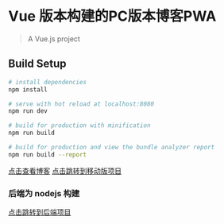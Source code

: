 # Vue 版本构建的PC版本博客PWA

> A Vue.js project

## Build Setup

``` bash
# install dependencies
npm install

# serve with hot reload at localhost:8080
npm run dev

# build for production with minification
npm run build

# build for production and view the bundle analyzer report
npm run build --report
```


[点击查看博客](http://hellomrbigbigshot.xyz)
[点击跳转到移动版项目](https://github.com/hellomrbigshot/blog-pwa)
### 后端为 nodejs 构建
[点击跳转到后端项目](https://github.com/hellomrbigshot/blog-pwa/tree/master/server)
